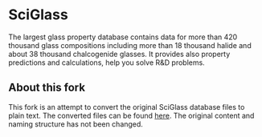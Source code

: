 # SciGlass

The largest glass property database contains data for more than 420 thousand glass compositions including more than 18 thousand halide and about 38 thousand chalcogenide glasses. It provides also property predictions and calculations, help you solve R&D problems.

## About this fork

This fork is an attempt to convert the original SciGlass database files to plain text. The converted files can be found [here](./sciglass). The original content and naming structure has not been changed.
